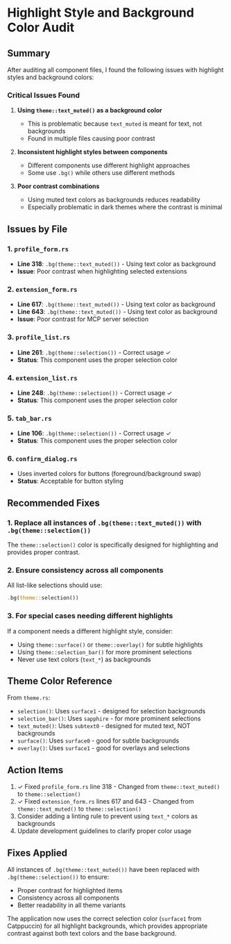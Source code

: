 # Highlight Style and Background Color Audit

## Summary

After auditing all component files, I found the following issues with highlight styles and background colors:

### Critical Issues Found

1. **Using `theme::text_muted()` as a background color**
   - This is problematic because `text_muted` is meant for text, not backgrounds
   - Found in multiple files causing poor contrast

2. **Inconsistent highlight styles between components**
   - Different components use different highlight approaches
   - Some use `.bg()` while others use different methods

3. **Poor contrast combinations**
   - Using muted text colors as backgrounds reduces readability
   - Especially problematic in dark themes where the contrast is minimal

## Issues by File

### 1. `profile_form.rs`
- **Line 318**: `.bg(theme::text_muted())` - Using text color as background
- **Issue**: Poor contrast when highlighting selected extensions

### 2. `extension_form.rs`
- **Line 617**: `.bg(theme::text_muted())` - Using text color as background  
- **Line 643**: `.bg(theme::text_muted())` - Using text color as background
- **Issue**: Poor contrast for MCP server selection

### 3. `profile_list.rs`
- **Line 261**: `.bg(theme::selection())` - Correct usage ✓
- **Status**: This component uses the proper selection color

### 4. `extension_list.rs`
- **Line 248**: `.bg(theme::selection())` - Correct usage ✓
- **Status**: This component uses the proper selection color

### 5. `tab_bar.rs`
- **Line 106**: `.bg(theme::selection())` - Correct usage ✓
- **Status**: This component uses the proper selection color

### 6. `confirm_dialog.rs`
- Uses inverted colors for buttons (foreground/background swap)
- **Status**: Acceptable for button styling

## Recommended Fixes

### 1. Replace all instances of `.bg(theme::text_muted())` with `.bg(theme::selection())`

The `theme::selection()` color is specifically designed for highlighting and provides proper contrast.

### 2. Ensure consistency across all components

All list-like selections should use:
```rust
.bg(theme::selection())
```

### 3. For special cases needing different highlights

If a component needs a different highlight style, consider:
- Using `theme::surface()` or `theme::overlay()` for subtle highlights
- Using `theme::selection_bar()` for more prominent selections
- Never use text colors (`text_*`) as backgrounds

## Theme Color Reference

From `theme.rs`:
- `selection()`: Uses `surface1` - designed for selection backgrounds
- `selection_bar()`: Uses `sapphire` - for more prominent selections
- `text_muted()`: Uses `subtext0` - designed for muted text, NOT backgrounds
- `surface()`: Uses `surface0` - good for subtle backgrounds
- `overlay()`: Uses `surface1` - good for overlays and selections

## Action Items

1. ✓ Fixed `profile_form.rs` line 318 - Changed from `theme::text_muted()` to `theme::selection()`
2. ✓ Fixed `extension_form.rs` lines 617 and 643 - Changed from `theme::text_muted()` to `theme::selection()`
3. Consider adding a linting rule to prevent using `text_*` colors as backgrounds
4. Update development guidelines to clarify proper color usage

## Fixes Applied

All instances of `.bg(theme::text_muted())` have been replaced with `.bg(theme::selection())` to ensure:
- Proper contrast for highlighted items
- Consistency across all components
- Better readability in all theme variants

The application now uses the correct selection color (`surface1` from Catppuccin) for all highlight backgrounds, which provides appropriate contrast against both text colors and the base background.